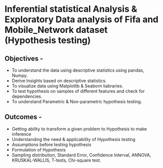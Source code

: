 # Inferential statistical Analysis & Exploratory Data analysis of Fifa and Mobile_Network dataset (Hypothesis testing)

## Objectives - 
- To understand the data using descriptive statistics using pandas, Numpy.
- Derive Insights based on descriptive statistics. 
- To visualize data using Matplotlib & Seaborn liabraries.
- To test hypothesis on samples of different features and check for dependencies.
- To understand Parametric & Non-parametric hypothesis testing.

## Outcomes -
- Getting ability to transform a given problem to Hypothesis to make inference
- Understanding the need & applicability of Hypothesis testing
- Assumptions before testing hypothesis
- Formulation of Hypothesis 
- Sampling distribution, Standard Error, Confidence Interval, ANNOVA, KRUSKAL-WALLIS, T-tests, Chi-square test.
